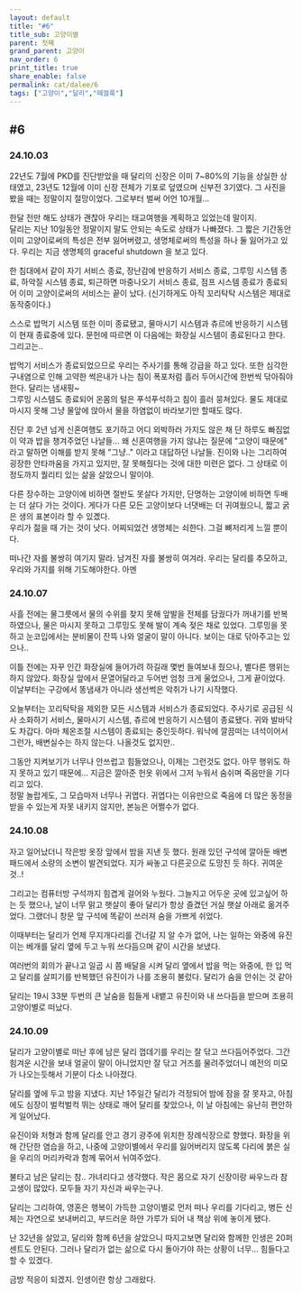 ```yaml
---
layout: default
title: "#6"
title_sub: 고양이별
parent: 첫째
grand_parent: 고양이
nav_order: 6
print_title: true
share_enable: false
permalink: cat/dalee/6
tags: ["고양이","달리","떼껄룩"]
---
```


## #6  


### 24.10.03  
  
22년도 7월에 PKD를 진단받았을 때 달리의 신장은 이미 7~80%의 기능을 상실한 상태였고, 23년도 12월에 이미 신장 전체가 기포로 덮였으며 신부전 3기였다. 그 사진을 봤을 때는 정말이지 절망이었다. 그로부터 벌써 어언 10개월...
  
한달 전만 해도 상태가 괜찮아 우리는 태교여행을 계획하고 있었는데 말이지.  
달리는 지난 10일동안 정말이지 말도 안되는 속도로 상태가 나빠졌다. 그 짧은 기간동안 이미 고양이로써의 특성은 전부 잃어버렸고, 생명체로써의 특성을 하나 둘 잃어가고 있다. 우리는 지금 생명체의 graceful shutdown 을 보고 있다.  
  
한 침대에서 같이 자기 서비스 종료, 장난감에 반응하기 서비스 종료, 그루밍 시스템 종료, 하악질 시스템 종료, 퇴근하면 마중나오기 서비스 종료, 점프 시스템 종료가 종료되어 이미 고양이로써의 서비스는 끝이 났다. (신기하게도 아직 꼬리탁탁 시스템은 제대로 동작중이다.)  
  
스스로 밥먹기 시스템 또한 이미 종료됐고, 물마시기 시스템과 츄르에 반응하기 시스템이 현재 종료중에 있다. 문헌에 따르면 이 다음에는 화장실 시스템이 종료된다고 한다. 그리고는..  
  
밥먹기 서비스가 종료되었으므로 우리는 주사기를 통해 강급을 하고 있다. 또한 심각한 구내염으로 인해 고약한 썩은내가 나는 침이 폭포처럼 흘러 두어시간에 한번씩 닦아줘야 한다. 달리는 냄새핑~  
그루밍 시스템도 종료되어 온몸의 털은 푸석푸석하고 침이 흘러 뭉쳐있다. 물도 제대로 마시지 못해 그냥 물앞에 앉아서 물을 하염없이 바라보기만 할때도 많다.  

진단 후 2년 넘게 신혼여행도 포기하고 어디 외박하러 가지도 않은 채 단 하루도 빠짐없이 약과 밥을 챙겨주었던 나날들... 왜 신혼여행을 가지 않냐는 질문에 "고양이 때문에" 라고 말하면 이해를 받지 못해 "그냥.." 이라고 대답하던 나날들. 진이와 나는 그리하여 굉장한 안타까움을 가지고 있지만, 잘 못해줬다는 것에 대한 미련은 없다. 그 상태로 이정도까지 퀄리티 있는 삶을 살았으니 말이야.  
  
다른 장수하는 고양이에 비하면 절반도 못살다 가지만, 단명하는 고양이에 비하면 두배는 더 살다 가는 것이다. 게다가 다른 모든 고양이보다 너댓배는 더 귀여웠으니, 짧고 굵은 생의 표본이라 할 수 있곘다.  
우리가 젊을 때 가는 것이 낫다. 어찌되었건 생명체는 쇠한다. 그걸 뼈저리게 느낄 뿐이다.  
  
떠나간 자를 불쌍히 여기지 말라. 남겨진 자를 불쌍히 여겨라. 우리는 달리를 추모하고, 우리와 가지를 위해 기도해야한다. 아멘  
  
### 24.10.07  
  
사흘 전에는 물그릇에서 물의 수위를 찾지 못해 앞발을 전체를 담궜다가 꺼내기를 반복하였으나, 물은 마시지 못하고 그루밍도 못해 발이 계속 젖은 채로 있었다. 그루밍을 못하고 눈코입에서는 분비물이 잔뜩 나와 얼굴이 말이 아니다. 보이는 대로 닦아주고는 있으나..  
  
이틀 전에는 자꾸 인간 화장실에 들어가려 하길래 몇번 들여보내 줬으나, 별다른 행위는 하지 않았다. 화장실 앞에서 문열어달라고 두어번 엄청 크게 울었으나, 그게 끝이었다. 이날부터는 구강에서 똥냄새가 아니라 생선썩은 악취가 나기 시작했다.  
  
오늘부터는 꼬리탁탁을 제외한 모든 시스템과 서비스가 종료되었다. 주사기로 공급된 식사 소화하기 서비스, 물마시기 시스템, 츄르에 반응하기 시스템이 종료됐다. 귀와 발바닥도 차갑다. 아마 체온조절 시스템이 종료되는 중인듯하다. 워낙에 깔끔떠는 녀석이어서 그런가, 배변실수는 하지 않는다. 나올것도 없지만..  
  
그동안 지켜보기가 너무나 안쓰럽고 힘들었으나, 이제는 그런것도 없다. 아무 행위도 하지 못하고 있기 때문에... 지금은 깔아준 헌옷 위에서 그저 누워서 숨쉬며 죽음만을 기다리고 있다.  
정말 놀랍게도, 그 모습마저 너무나 귀엽다. 귀엽다는 이유만으로 죽음에 더 많은 동정을 받을 수 있는게 자못 내키지 않지만, 본능은 어쩔수가 없다.  
  
  
### 24.10.08  
  
자고 일어났더니 작은방 옷장 앞에서 밤을 지낸 듯 했다. 원래 있던 구석에 깔아둔 배변패드에서 소량의 소변이 발견되었다. 지가 싸놓고 다른곳으로 도망친 듯 하다. 귀여운것..!  
  
그리고는 컴퓨터방 구석까지 힘겹게 걸어와 누웠다. 그늘지고 어두운 곳에 있고싶어 하는 듯 했으나, 날이 너무 맑고 햇살이 좋아 달리가 항상 즐겼던 거실 햇살 아래로 옮겨주었다. 그랬더니 창문 앞 구석에 똑같이 쓰러져 숨을 가쁘게 쉬었다.  
  
이때부터는 달리가 언제 무지개다리를 건너갈 지 알 수가 없어, 나는 일하는 와중에 유진이는 베개를 달리 옆에 두고 누워 쓰다듬으며 같이 시간을 보냈다.  
  
여러번의 회의가 끝나고 일곱 시 쯤 배달을 시켜 달리 옆에서 밥을 먹는 와중에, 한 입 먹고 달리를 살피기를 반복했던 유진이가 나를 조용히 불렀다. 달리가 숨을 안쉬는 것 같아  
  
달리는 19시 33분 두번의 큰 날숨을 힘들게 내뱉고 유진이와 내 쓰다듬을 받으며 조용히 고양이별로 떠났다.  
  
  
### 24.10.09  

달리가 고양이별로 떠난 후에 남은 달리 껍데기를 우리는 잘 닦고 쓰다듬어주었다. 그간 힘겨운 시간을 보내 얼굴이 말이 아니었지만 잘 닦고 거즈를 물려주었더니 예전의 미모가 나오는듯해서 기분이 다소 나아졌다.  
  
달리를 옆에 두고 밤을 지냈다. 지난 1주일간 달리가 걱정되어 밤에 잠을 잘 못자고, 아침에도 심장이 벌컥벌컥 뛰는 상태로 깨어 달리를 찾았으나, 이 날 아침에는 유난히 편안하게 일어났다.  
  
유진이와 처형과 함께 달리를 안고 경기 광주에 위치한 장례식장으로 향했다. 화장을 위해 간단한 염습을 하고, 나중에 고양이별에서 우리를 잃어버리지 않도록 다리에 붉은 실을 우리의 머리카락과 함께 묶어서 뉘여주었다.  
  
불타고 남은 달리는 참.. 가녀리다고 생각했다. 작은 몸으로 자기 신장이랑 싸우느라 참 고생이 많았다. 모두들 자기 자신과 싸우는구나.  
  
달리는 그리하여, 영혼은 행복이 가득한 고양이별로 먼저 떠나 우리를 기다리고, 병든 신체는 자연으로 보내버리고, 부드러운 하얀 가루가 되어 내 책상 위에 놓이게 됐다.  
  
난 32년을 살았고, 달리와 함께 6년을 살았으니 따지고보면 달리와 함께한 인생은 20퍼센트도 안된다. 그러나 달리가 없는 삶으로 다시 돌아가야 하는 상황이 너무... 힘들다고 할 수 있겠다.  
  
금방 적응이 되겠지. 인생이란 항상 그래왔다.  
  